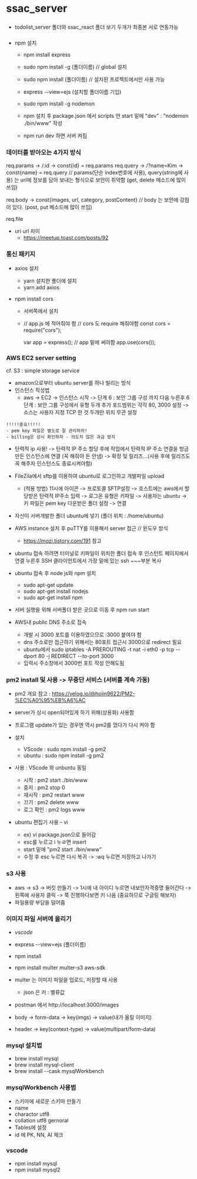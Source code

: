 # ssac_server

###

- todolist_server 폴더와 ssac_react 폴더 보기 두개가 최종본 서로 연동가능

###

- npm 설치

  - npm install express

  - sudo npm install -g (폴더이름) // global 설치
  - sudo npm install (폴더이름) // 설치된 프로젝트에서만 사용 가능
  - express --view=ejs (설치할 폴더이름 기입)
  - sudo npm install -g nodemon
  - npm 설치 후 package.json 에서 scripts 안 start 밑에 "dev" : "nodemon ./bin/www" 작성
  - npm run dev 하면 서버 켜짐
  

### 데이터를 받아오는 4가지 방식

req.params -> /:id -> const{id} = req.params
req.query -> /?name=Kim -> const{name} = req.query
// params(단순 index번호에 사용), query(string에 사용) 는 url에 정보를 담아 보내는 형식으로 보안이 취약함 (get, delete 메소드에 많이 쓰임)

req.body -> const{images, url, category, postContent}
// body 는 보안에 강점이 있다. (post, put 메소드에 많이 쓰임)

req.file

- uri url 차이
  - https://meetup.toast.com/posts/92

### 통신 패키지

- axios 설치
  - yarn 설치한 폴더에 설치
  - yarn add axios
- npm install cors

  - 서버쪽에서 설치
  - // app.js 에 적어줘야 함
    // cors 도 require 해줘야함
    const cors = require("cors");

    var app = express();
    // app 밑에 써야함
    app.use(cors());

### AWS EC2 server setting

cf. S3 : simple storage service

- amazon으로부터 ubuntu server를 하나 빌리는 방식
- 인스턴스 작성법
  - aws -> EC2 -> 인스턴스 시작 -> 단계 6 : 보안 그룹 구성 까지 다음 누른후 6단계 : 보안 그룹 구성에서 유형 두개 추가 포드범위는 각각 80, 3000 설정 -> 소스는 사용자 지정 TCP 한 것 두개만 위치 무관 설정

```
!!!!!중요!!!!!
- pem key 파일은 별도로 잘 관리하자!
- billing은 상시 확인하자 - 의도치 않은 과금 방지
```

- 탄력적 ip 사용! -> 탄력적 IP 주소 할당 후에 작업에서 탄력적 IP 주소 연결을 방금 만든 인스턴스에 연결 (꼭 해줘야 돈 안냄) -> 확정 및 릴리즈...(사용 후에 릴리즈도 꼭 해주자 인스턴스도 종료시켜야함)

- FileZila에서 sftp를 이용하여 ubuntu로 로그인하고 개발파일 upload

  - (적용 방법) 11시에 아이콘 -> 프로토콜 SFTP설정 -> 호스트에는 aws에서 할당받은 탄력적 IP주소 입력 -> 로그온 유형은 키파일 -> 사용자는 ubuntu -> 키 파일은 pem key 다운받은 폴더 설정 -> 연결

- 자신이 서버개발한 폴더 ubuntu에 넣기 (폴더 위치 : /home/ubuntu)

- AWS instance 설치 후 puTTY를 이용해서 server 접근 // 윈도우 방식
  - https://mozi.tistory.com/191 참고
- ubuntu 접속 하려면 터미널로 키파일이 위치한 폴더 접속 후 인스턴트 페이지에서 연결 누른후 SSH 클라이언트에서 가장 밑에 있는 ssh ~~~부분 복사
- ubuntu 접속 후 node js와 npm 설치

  - sudo apt-get update
  - sudo apt-get install nodejs
  - sudo apt-get install npm

- 서버 실행을 위해 서버폴더 받은 곳으로 이동 후 npm run start
- AWS내 public DNS 주소로 접속
  - 개발 시 3000 포트를 이용하였으므로 :3000 붙여야 함
  - dns 주소로만 접근하기 위해서는 80포트 접근시 3000으로 redirect 필요
  - ubuntu에서 sudo iptables -A PREROUTING -t nat -i eth0 -p tcp --dport 80 -j REDIRECT --to-port 3000
  - 입력시 주소창에서 3000번 포트 작성 안해도됨

### pm2 install 및 사용 -> 무중단 서비스 (서버를 계속 가동)

- pm2 개요 참고 : https://velog.io/@hojin9622/PM2-%EC%A0%95%EB%A6%AC
- server가 상시 open되어있게 하기 위해(상용화) 사용함
- 프로그램 update가 있는 경우엔 역시 pm2를 껐다가 다시 켜야 함

- 설치

  - VScode : sudo npm install -g pm2
  - ubuntu : sudo npm install -g pm2

- 사용 : VScode 와 unbuntu 동일

  - 시작 : pm2 start ./bin/www
  - 중지 : pm2 stop 0
  - 재시작 : pm2 restart www
  - 끄기 : pm2 delete www
  - 로그 확인 : pm2 logs www

- ubuntu 편집기 사용 - vi
  - ex) vi package.json으로 들어감
  - esc를 누르고 i 누ㄹ면 insert
  - start 밑에 "pm2 start ./bin/www"
  - 수정 후 esc 누르면 다시 복귀 -> :wq 누르면 저장하고 나가기

### s3 사용
- aws -> s3 -> 버킷 만들기 -> 1시에 내 아이디 누르면 내보안자격증명 들어간다 -> 왼쪽에 사용자 클릭 -> 쭉 진행하다보면 키 나옴 (중요하므로 구글링 해보자)
- 파일용량 부담을 덜어줌

### 이미지 파일 서버에 올리기
- *vscode*
- express --view=ejs (폴더이름)
- npm install   
- npm install multer multer-s3 aws-sdk

- multer 는 이미지 파일을 업로드, 저장할 때 사용
  - json 은 키 : 벨류값 

- postman 에서 http://localhost:3000/images
- body -> form-data -> key(imgs) -> value(내가 올릴 이미지)
- header -> key(context-type) -> value(multipart/form-data)

### mysql 설치법
- brew install mysql
- brew install mysql-client
- brew install --cask mysqlWorkbench

### mysqlWorkbench 사용범
- 스키마에 새로운 스키마 만들기
- name
- charactor utf8
- collation utf8 gernoral
- Tables에 설정
- id 에 PK, NN, AI 체크

### vscode
- npm install  mysql
- npm install mysql2
